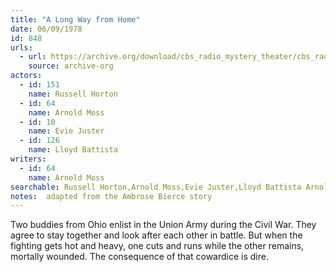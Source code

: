 ```yaml
---
title: "A Long Way from Home"
date: 06/09/1978
id: 848
urls: 
  - url: https://archive.org/download/cbs_radio_mystery_theater/cbs_radio_mystery_theater-0801-0850.zip/cbs_radio_mystery_theater-0801-0850%2Fcbsrmt_0848_a_long_way_from_home.mp3
    source: archive-org
actors:  
  - id: 151
    name: Russell Horton  
  - id: 64
    name: Arnold Moss  
  - id: 10
    name: Evie Juster  
  - id: 126
    name: Lloyd Battista
writers:  
  - id: 64
    name: Arnold Moss
searchable: Russell Horton,Arnold Moss,Evie Juster,Lloyd Battista Arnold Moss
notes:  adapted from the Ambrose Bierce story
---
```

Two buddies from Ohio enlist in the Union Army during the Civil War. They agree to stay together and look after each other in battle. But when the fighting gets hot and heavy, one cuts and runs while the other remains, mortally wounded. The consequence of that cowardice is dire.